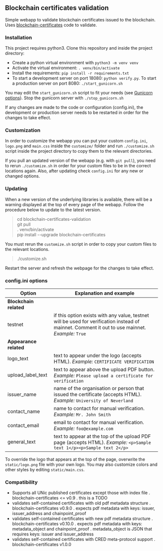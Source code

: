 ## Blockchain certificates validation 
Simple webapp to validate blockchain certificates issued to the blockchain. Uses [blockchain-certificates](https://github.com/UniversityOfNicosia/blockchain-certificates) code to validate.


### Installation
This project requires python3. Clone this repository and inside the project directory:
* Create a python virtual environment with `python3 -m venv venv` 
* Activate the virtual environment: `. venv/bin/activate`
* Install the requirements: `pip install -r requirements.txt`
* To start a development server on port 18080: `python verify.py`. To start a production server on port 8080: `./start_gunicorn.sh`

You may edit the `start_gunicorn.sh` script to fit your needs (see [Gunicorn options](http://docs.gunicorn.org/en/stable/settings.html)). Stop the gunicorn server with `./stop_gunicorn.sh`

If any changes are made to the code or configuration (config.ini), the development or production server needs to be restarted in order for the changes to take effect.


### Customization
In order to customize the webapp you can put your custom `config.ini`, `logo.png` and `main.css` inside the `customize/` folder and run `./customize.sh` script inside the project directory to copy them to the relevant directories.

If you pull an updated version of the webapp (e.g. with `git pull`), you need to rerun `./customize.sh` in order for your custom files to be in the correct locations again. Also, after updating check `config.ini` for any new or changed options.


### Updating
When a new version of the underlying libraries is available, there will be a warning displayed at the top of every page of the webapp. Follow the procedure below to update to the latest version.
> cd blockchain-certificates-validation  
> git pull  
> . venv/bin/activate  
> pip install --upgrade blockchain-certificates

You must rerun the `customize.sh` script in order to copy your custom files to the relevant locations.
> ./customize.sh

Restart the server and refresh the webpage for the changes to take effect.


### config.ini options
Option | Explanation and example
-------|------------------------
**Blockchain related** |
testnet | if this option exists with any value, testnet will be used for verification instead of mainnet. Comment it out to use mainnet. *Example:* `True`
**Appearance related** |
logo_text | text to appear under the logo (accepts HTML). *Example:* `CERTIFICATE VERIFICATION`
upload_label_text | text to appear above the upload PDF button. *Example:* `Please upload a certificate for verification`
issuer_name | name of the organisation or person that issued the certificate (accepts HTML). *Example:* `University of Neverland`
contact_name | name to contact for manual verification. *Example:* `Mr. John Smith`
contact_email | email to contact for manual verification. *Example:* `foo@example.com`
general_text | text to appear at the top of the upload PDF page (accepts HTML). *Example:* `<p>Sample text 1</p><p>Sample text 2</p>`

To override the logo that appears at the top of the page, overwrite the `static/logo.png` file with your own logo. You may also customize colors and other styles by editing `static/main.css`.


### Compatibility
- Supports all UNic published certificates except those with index file
  . blockchain-certificates <= v0.9
  . this is a TODO
- validates self-contained certificates with old pdf metadata structure
  . blockchain-certificates v0.9.0
  . expects pdf metadata with keys: issuer, issuer_address and chainpoint_proof
- validates self-contained certificates with new pdf metadata structure
  . blockchain-certificates v0.10.0
  . expects pdf metadata with keys: metadata_object and chainpoint_proof
  . metadata_object is JSON that requires keys: issuer and issuer_address
- validates self-contained certificates with CRED meta-protocol support
  . blockchain-certificates v1.0.0
